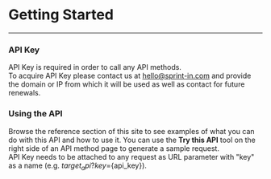 # Getting Started
---

### API Key

API Key is required in order to call any API methods.  
To acquire API Key please contact us at hello@sprint-in.com and provide the domain or IP from which it will be used 
as well as contact for future renewals.  
  



### Using the API

Browse the reference section of this site to see examples of what you can do with this API and how to use it. 
You can use the **Try this API** tool on the right side of an API method page to generate a sample request.  
API Key needs to be attached to any request as URL parameter with "key" as a name (e.g. ${target_api}?key=${api_key}).
